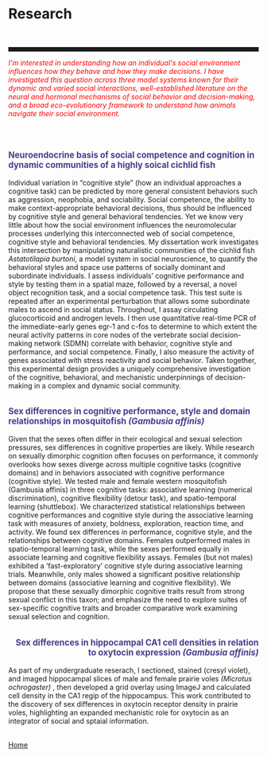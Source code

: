 <body>
		
<div class="container">
<div class="blurb">
<h1>Research</h1>
<br><hr style="height:9px;color:#84949B">

<p style="color:red"><em> I'm interested in understanding how an individual's social environment influences how they behave and how they make decisions. I have investigated this question across three model systems known for their dynamic and varied social interactions, well-established literature on the neural and hormonal mechanisms of social behavior and decision-making, and a broad eco-evolutionary framework to understand how animals navigate their social environment. </em></p> <br><br>
	
<p style="text-align:left;font-size:120%"><b><font color="darkslateblue">Neuroendocrine basis of social competence and cognition in dynamic communities of a highly soical cichlid fish</font></b><br></p>

Individual variation in “cognitive style” (how an individual approaches a cognitive task) can be predicted by more general consistent behaviors such as aggression, neophobia, and sociability. Social competence, the ability to make context-appropriate behavioral decisions, thus should be influenced by cognitive style and general behavioral tendencies. Yet we know very little about how the social environment influences the neuromolecular processes underlying this interconnected web of social competence, cognitive style and behavioral tendencies. My dissertation work investigates this intersection by manipulating naturalistic communities of the cichlid fish <i>Astatotilapia burtoni</i>, a model system in social neuroscience, to quantify the behavioral styles and space use patterns of socially dominant and subordinate individuals. I assess individuals’ cognitive performance and style by testing them in a spatial maze, followed by a reversal, a novel object recognition task, and a social competence task. This test suite is repeated after an experimental perturbation that allows some subordinate males to ascend in social status. Throughout, I assay circulating glucocorticoid and androgen levels. I then use quantitative real-time PCR of the immediate-early genes egr-1 and c-fos to determine to which extent the neural activity patterns in core nodes of the vertebrate social decision-making network (SDMN) correlate with behavior, cognitive style and performance, and social competence. Finally, I also measure the activity of genes associated with stress reactivity and social behavior. Taken together, this experimental design provides a uniquely comprehensive investigation of the cognitive, behavioral, and mechanistic underpinnings of decision-making in a complex and dynamic social community.<br><br>

<p style="text-align:left;font-size:120%"><b><font color="darkslateblue">Sex differences in cognitive performance, style and domain relationships in mosquitofish <i>(Gambusia affinis)</i></font></b><br></p>

Given that the sexes often differ in their ecological and sexual selection pressures, sex differences in cognitive properties are likely. While research on sexually dimorphic cognition often focuses on performance, it commonly overlooks how sexes diverge across multiple cognitive tasks (cognitive domains) and in behaviors associated with cognitive performance (cognitive style). We tested male and female western mosquitofish (Gambusia affinis) in three cognitive tasks: associative learning (numerical discrimination), cognitive flexibility (detour task), and spatio-temporal learning (shuttlebox). We characterized statistical relationships between cognitive performances and cognitive style during the associative learning task with measures of anxiety, boldness, exploration, reaction time, and activity. We found sex differences in performance, cognitive style, and the relationships between cognitive domains. Females outperformed males in spatio-temporal learning task, while the sexes performed equally in associate learning and cognitive flexibility assays. Females (but not males) exhibited a ‘fast-exploratory’ cognitive style during associative learning trials. Meanwhile, only males showed a significant positive relationship between domains (associative learning and cognitive flexibility). We propose that these sexually dimorphic cognitive traits result from strong sexual conflict in this taxon; and emphasize the need to explore suites of sex-specific cognitive traits and broader comparative work examining sexual selection and cognition.<br><br>

<p style="text-align:right;font-size:120%"><b><font color="darkslateblue">Sex differences in hippocampal CA1 cell densities in relation to oxytocin expression <i>(Gambusia affinis)</i></font></b><br></p>
As part of my undergraduate reserach, I sectioned, stained (cresyl violet), and imaged hippocampal slices of male and female prairie voles <i> (Microtus ochrogaster) </i>, then developed a grid overlay using ImageJ and calculated cell density in the CA1 regip of the hippocampus. This work contributed to the discovery of sex differences in oxytocin receptor density in prairie voles, highlighting an expanded mechanistic role for oxytocin as an integrator of social and sptaial information. <br><br>


	
<a href="../">Home</a>
